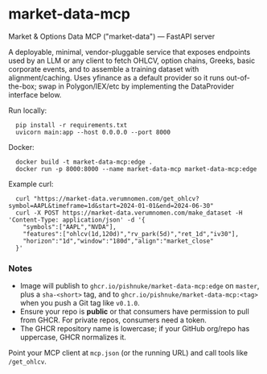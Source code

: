 # market-data-mcp
Market & Options Data MCP ("market-data") — FastAPI server

A deployable, minimal, vendor-pluggable service that exposes endpoints used by an LLM
or any client to fetch OHLCV, option chains, Greeks, basic corporate events, and to
assemble a training dataset with alignment/caching. Uses yfinance as a default
provider so it runs out-of-the-box; swap in Polygon/IEX/etc by implementing the
DataProvider interface below.

Run locally:
```
  pip install -r requirements.txt
  uvicorn main:app --host 0.0.0.0 --port 8000
```

Docker:
```
  docker build -t market-data-mcp:edge .
  docker run -p 8000:8000 --name market-data-mcp market-data-mcp:edge
```

Example curl:
```
  curl "https://market-data.verumnomen.com/get_ohlcv?symbol=AAPL&timeframe=1d&start=2024-01-01&end=2024-06-30"
  curl -X POST https://market-data.verumnomen.com/make_dataset -H 'Content-Type: application/json' -d '{
    "symbols":["AAPL","NVDA"],
    "features":["ohlcv(1d,120d)","rv_park(5d)","ret_1d","iv30"],
    "horizon":"1d","window":"180d","align":"market_close"
  }'
```

### Notes
- Image will publish to `ghcr.io/pishnuke/market-data-mcp:edge` on `master`, plus a `sha-<short>` tag, and to `ghcr.io/pishnuke/market-data-mcp:<tag>` when you push a Git tag like `v0.1.0`.
- Ensure your repo is **public** or that consumers have permission to pull from GHCR. For private repos, consumers need a token.
- The GHCR repository name is lowercase; if your GitHub org/repo has uppercase, GHCR normalizes it.

Point your MCP client at `mcp.json` (or the running URL) and call tools like `/get_ohlcv`.
